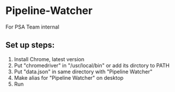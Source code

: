 # Pipeline-Watcher
For PSA Team internal

## Set up steps:
1. Install Chrome, latest version
1. Put "chromedriver" in "/usr/local/bin" or add its dirctory to PATH
1. Put "data.json" in same directory with "Pipeline Watcher"
1. Make alias for "Pipeline Watcher" on desktop
1. Run
